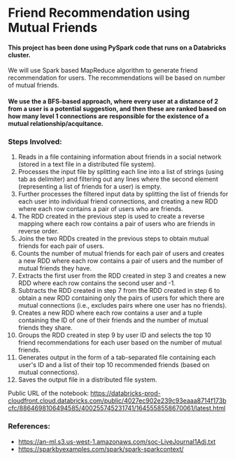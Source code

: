 # Friend Recommendation using Mutual Friends

#### This project has been done using PySpark code that runs on a Databricks cluster.

We will use Spark based MapReduce algorithm to generate friend recommendation for users. The recommendations will be based on number of mutual friends. 

#### We use the a BFS-based approach, where every user at a distance of 2 from a user is a potential suggestion, and then these are ranked based on how many level 1 connections are responsible for the existence of a mutual relationship/acquitance.

### Steps Involved:

1.  Reads in a file containing information about friends in a social network (stored in a text file in a distributed file system).
2.	Processes the input file by splitting each line into a list of strings (using tab as delimiter) and filtering out any lines where the second element (representing a list of friends for a user) is empty.
3.	Further processes the filtered input data by splitting the list of friends for each user into individual friend connections, and creating a new RDD where each row contains a pair of users who are friends.
4.	The RDD created in the previous step is used to create a reverse mapping where each row contains a pair of users who are friends in reverse order.
5.	Joins the two RDDs created in the previous steps to obtain mutual friends for each pair of users.
6.	Counts the number of mutual friends for each pair of users and creates a new RDD where each row contains a pair of users and the number of mutual friends they have.
7.	Extracts the first user from the RDD created in step 3 and creates a new RDD where each row contains the second user and -1.
8.	Subtracts the RDD created in step 7 from the RDD created in step 6 to obtain a new RDD containing only the pairs of users for which there are mutual connections (i.e., excludes pairs where one user has no friends).
9.	Creates a new RDD where each row contains a user and a tuple containing the ID of one of their friends and the number of mutual friends they share.
10.	Groups the RDD created in step 9 by user ID and selects the top 10 friend recommendations for each user based on the number of mutual friends.
11.	Generates output in the form of a tab-separated file containing each user's ID and a list of their top 10 recommended friends (based on mutual connections).
12.	Saves the output file in a distributed file system.

Public URL of the notebook: https://databricks-prod-cloudfront.cloud.databricks.com/public/4027ec902e239c93eaaa8714f173bcfc/8864698106494585/400255745231741/1645558558670061/latest.html

### References:

* https://an-ml.s3.us-west-1.amazonaws.com/soc-LiveJournal1Adj.txt
* https://sparkbyexamples.com/spark/spark-sparkcontext/
